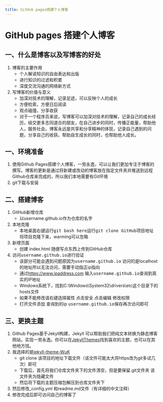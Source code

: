 ```yaml
---
title: GitHub pages搭建个人博客
---
```


# GitHub pages 搭建个人博客

## 一、什么是博客以及写博客的好处

1. 博客的主要作用
	- 个人解读知识的自由表达和出版
	- 进行知识的过滤和积累
	- 深度交流沟通的网络新方式
2. 写博客的价值与意义
	- 加深对技术的理解，记录足迹，可以反映个人的成长
	- 方便检索，方便日后阅读
	- 观点碰撞，分享收获
	- 对于一个程序员来说，写博客可以加深对技术的理解，记录自己的成长经历，结交更多志同道合的朋友，在自己进步的同时，传播正能量，帮助他人，服务社会。博客永远是共享和分享精神的体现，记录自己遇到的问题，分享自己的收获。帮助自生成长的同时，也帮助他人成长。

## 一、环境准备 

1. 使用Github Pages搭建个人博客，一劳永逸，可以让我们更加专注于博客的撰写。博客的更新是通过将新建或改动的博客放在指定文件夹并推送到远程Github仓库来完成的，所以我们本地需要有Git环境
2. git下载与安装

## 二、搭建博客

1. GitHub新增仓库  
	- 以username.github.io作为仓库的名字  
2. 本地克隆  
	- 本地桌面右键运行<kbd>git bash here</kbd>运行<kbd>git clone GitHub项目地址</kbd> 将项目克隆下来，warming可以忽略
3. 新增页面
	- 创建 index.html 随便写点东西上传到GitHub仓库
4. 访问<kbd>username.github.io</kbd>进行验证
	- 该部分可能会遇到问题原因为<kbd>username.github.io</kbd> 访问的是localhost的地址所以无法访问，需要手动指正ip指向
	- 通过<https://www.ipaddress.com> 输入<kbd>username.github.io</kbd>查询到真实的IP地址
	- Windows系统下，找到C:\Windows\System32\drivers\etc这个目录下的hosts文件
	- 如果不能修改请右键选择属性 点击安全 点击编辑 修改权限
	- 打开文件添加 查询到的ip <kbd>username.github.io</kbd>保存再次访问即可

## 三、更换主题

1. Github Pages基于Jekyll构建，Jekyll 可以帮助我们把纯文本转换为静态博客网站，实现一劳永逸。你可以在[JekyllThemes](http://jekyllthemes.org/page5/)找到喜欢的主题，也可以在其他地方找。
2. 我选择的是[jekyll-theme-WuK](http://jekyllthemes.org/themes/wu-kan/)
	- git clone  该项目的地址下载文件（该文件可能太大将https改为git多试几次）即可
	- 下载后，首先将我们仓库文件夹下的文件清空，但是要保留.git文件夹 该文件夹为隐藏文件
	- 然后将下载的主题压缩包解压到仓库文件夹下
3. 然后修改_config.yml 和readme.md文件（有详细的中文注释）
4. 修改完成后即可访问自己的博客了